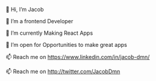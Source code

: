 👋 Hi, I’m Jacob

👀 I’m a frontend Developer

🌱 I’m currently Making React Apps

💞️ I’m open for Opportunities to make great apps

📫 Reach me on https://www.linkedin.com/in/jacob-dmn/

📫 Reach me on http://twitter.com/JacobDmn
